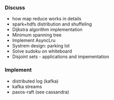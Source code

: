 ### Discuss

 - how map reduce works in details
 - spark+hdfs distribution and shuffeling
 - Dijkstra algorithm implementation
 - Minimum spanning tree
 - Implement AsyncLru
 - Systrem design: parking lot
 - Solve sudoku on whiteboard
 - Disjoint sets - applications and impementation
 
 ### Implement
  - distributed log (kafka)
  - kafka streams
  - paxos-raft (see cassandra)
  

